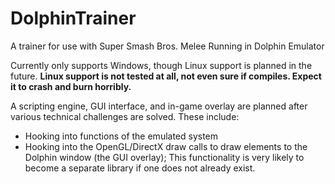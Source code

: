 # DolphinTrainer
A trainer for use with Super Smash Bros. Melee Running in Dolphin Emulator

Currently only supports Windows, though Linux support is planned in the future.
**Linux support is not tested at all, not even sure if compiles. Expect it to crash and burn horribly.**

A scripting engine, GUI interface, and in-game overlay are planned after various technical challenges are solved. These include:
  + Hooking into functions of the emulated system
  + Hooking into the OpenGL/DirectX draw calls to draw elements to the Dolphin window (the GUI overlay); This functionality is very likely to become a separate library if one does not already exist.